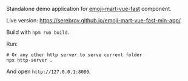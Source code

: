 Standalone demo application for [emoji-mart-vue-fast](https://github.com/serebrov/emoji-mart-vue) component.

Live version: https://serebrov.github.io/emoji-mart-vue-fast-min-app/.

Build with `npm run build`.

Run:

```
# Or any other http server to serve current folder
npx http-server .
```

And open `http://127.0.0.1:8080`.
